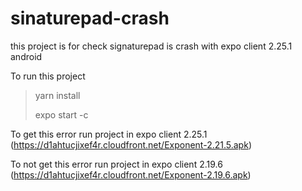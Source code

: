 # sinaturepad-crash
this project is for check signaturepad is crash with expo client 2.25.1 android

To run this project

> yarn install
> 
> expo start -c

To get this error 
run project in expo client 2.25.1 (https://d1ahtucjixef4r.cloudfront.net/Exponent-2.21.5.apk)

To not get this error
run project in expo client 2.19.6 (https://d1ahtucjixef4r.cloudfront.net/Exponent-2.19.6.apk)
